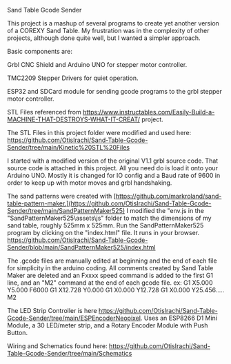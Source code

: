 Sand Table Gcode Sender
 
This project is a mashup of several programs to create yet another version of a COREXY Sand Table.
My frustration was in the complexity of other projects, although done quite well,
but I wanted a simpler approach.  

Basic components are:

Grbl CNC Shield and Arduino UNO for stepper motor controller.

TMC2209 Stepper Drivers for quiet operation.

ESP32 and SDCard module for sending gcode programs to the grbl stepper motor controller.

STL Files referenced from https://www.instructables.com/Easily-Build-a-MACHINE-THAT-DESTROYS-WHAT-IT-CREAT/  project.

The STL Files in this project folder were modified and used here:  https://github.com/OtisIrachi/Sand-Table-Gcode-Sender/tree/main/Kinetic%20STL%20Files

I started with a modified version of the original V1.1 grbl source code.
That source code is attached in this project.  All you need do is load it onto your Arduino UNO.
Mostly it is changed for IO config and a Baud rate of 9600 in order to keep up with
motor moves and grbl handshaking.

The sand patterns were created with [https://github.com/markroland/sand-table-pattern-maker.](https://github.com/OtisIrachi/Sand-Table-Gcode-Sender/tree/main/SandPatternMaker525)
I modified the "env.js in the "SandPatternMaker525\assets\js" folder to match the 
dimensions of my sand table, roughly 525mm x 525mm.
Run the SandPatternMaker525 program by clicking on the "index.html" file.  It runs in your browser.
https://github.com/OtisIrachi/Sand-Table-Gcode-Sender/blob/main/SandPatternMaker525/index.html

The .gcode files are manually edited at beginning and the end of each 
file for simplicity in the arduino coding. All comments created by Sand Table Maker
are deleted and an Fxxxx speed command is added to the first G1 line, and an "M2"
command at the end of each gcode file.
ex: 
G1 X5.000 Y5.000 F6000
G1 X12.728 Y0.000
G1 X0.000 Y12.728
G1 X0.000 Y25.456.....
M2

The LED Strip Controller is here https://github.com/OtisIrachi/Sand-Table-Gcode-Sender/tree/main/ESPEncoderNeopixel.
Uses an ESP8266 D1 Mini Module,  a 30 LED/meter strip, and a Rotary Encoder Module with Push Button.

Wiring and Schematics found here: https://github.com/OtisIrachi/Sand-Table-Gcode-Sender/tree/main/Schematics





